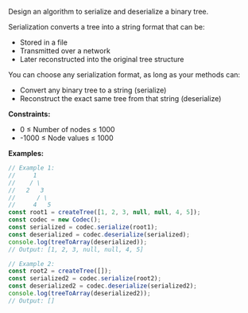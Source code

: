 Design an algorithm to serialize and deserialize a binary tree.

Serialization converts a tree into a string format that can be:
- Stored in a file
- Transmitted over a network
- Later reconstructed into the original tree structure

You can choose any serialization format, as long as your methods can:
- Convert any binary tree to a string (serialize)
- Reconstruct the exact same tree from that string (deserialize)

**Constraints:**
- 0 ≤ Number of nodes ≤ 1000
- -1000 ≤ Node values ≤ 1000

**Examples:**
```typescript
// Example 1:
//     1
//    / \
//   2   3
//      / \
//     4   5
const root1 = createTree([1, 2, 3, null, null, 4, 5]);
const codec = new Codec();
const serialized = codec.serialize(root1);
const deserialized = codec.deserialize(serialized);
console.log(treeToArray(deserialized));
// Output: [1, 2, 3, null, null, 4, 5]

// Example 2:
const root2 = createTree([]);
const serialized2 = codec.serialize(root2);
const deserialized2 = codec.deserialize(serialized2);
console.log(treeToArray(deserialized2));
// Output: []
```
